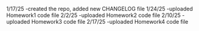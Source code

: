 1/17/25
-created the repo, added new CHANGELOG file
1/24/25
-uploaded Homework1 code file
2/2/25
-uploaded Homework2 code file
2/10/25
-uploaded Homework3 code file
2/17/25
-uploaded Homework4 code file
